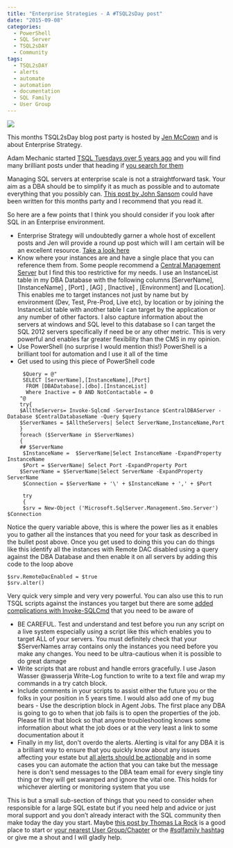 ```yaml
---
title: "Enterprise Strategies - A #TSQL2sDay post"
date: "2015-09-08"
categories: 
  - PowerShell
  - SQL Server
  - TSQL2sDAY
  - Community
tags: 
  - TSQL2sDAY
  - alerts
  - automate
  - automation
  - documentation
  - SQL Family
  - User Group
---
```


[![](images/TSQL2sDay150x150.jpg)](http://www.midnightdba.com/Jen/2015/09/time-for-t-sql-tuesday-70/)

This months TSQL2sDay blog post party is hosted by [Jen McCown](http://www.midnightdba.com/Jen/2015/09/time-for-t-sql-tuesday-70/) and is about Enterprise Strategy.

Adam Mechanic started [TSQL Tuesdays over 5 years ago](http://sqlblog.com/blogs/adam_machanic/archive/2009/11/30/invitation-to-participate-in-t-sql-tuesday-001-date-time-tricks.aspx) and you will find many brilliant posts under that heading if [you search for them](https://www.google.co.uk/#q=tsql2sday)

Managing SQL servers at enterprise scale is not a straightforward task. Your aim as a DBA should be to simplify it as much as possible and to automate everything that you possibly can. [This post by John Sansom](http://www.johnsansom.com/the-best-database-administrators-automate-everything/) could have been written for this months party and I recommend that you read it.

So here are a few points that I think you should consider if you look after SQL in an Enterprise environment.

- Enterprise Strategy will undoubtedly garner a whole host of excellent posts and Jen will provide a round up post which will I am certain will be an excellent resource. [Take a look here](http://www.midnightdba.com/Jen/2015/09/the-tsql2sday-70-roundup/)
- Know where your instances are and have a single place that you can reference them from. Some people recommend a [Central Management Server](https://msdn.microsoft.com/en-us/library/bb895144.aspx?f=255&MSPPError=-2147217396) but I find this too restrictive for my needs. I use an InstanceList table in my DBA Database with the following columns [ServerName], [InstanceName] , [Port] , [AG] , [Inactive] , [Environment] and [Location]. This enables me to target instances not just by name but by environment (Dev, Test, Pre-Prod, Live etc), by location or by joining the InstanceList table with another table I can target by the application or any number of other factors. I also capture information about the servers at windows and SQL level to this database so I can target the SQL 2012 servers specifically if need be or any other metric. This is very powerful and enables far greater flexibility than the CMS in my opinion.
- Use PowerShell (no surprise I would mention this!) PowerShell is a brilliant tool for automation and I use it all of the time
- Get used to using this piece of PowerShell code
```
	 $Query = @"
	 SELECT [ServerName],[InstanceName],[Port]
	  FROM [DBADatabase].[dbo].[InstanceList]
	  Where Inactive = 0 AND NotContactable = 0
	"@
	try{
	$AlltheServers= Invoke-Sqlcmd -ServerInstance $CentralDBAServer -Database $CentralDatabaseName -Query $query
	$ServerNames = $AlltheServers| Select ServerName,InstanceName,Port
	}
	foreach ($ServerName in $ServerNames)
	{
	## $ServerName
	 $InstanceName =  $ServerName|Select InstanceName -ExpandProperty InstanceName
	 $Port = $ServerName| Select Port -ExpandProperty Port
	$ServerName = $ServerName|Select ServerName -ExpandProperty ServerName 
	 $Connection = $ServerName + '\' + $InstanceName + ',' + $Port
	
	 try
	 {
	 $srv = New-Object ('Microsoft.SqlServer.Management.Smo.Server') $Connection
```
Notice the query variable above, this is where the power lies as it enables you to gather all the instances that you need for your task as described in the bullet post above. Once you get used to doing this you can do things like this identify all the instances with Remote DAC disabled using a query against the DBA Database and then enable it on all servers by adding this code to the loop above
```
$srv.RemoteDacEnabled = $true
$srv.alter()
```
Very quick very simple and very very powerful. You can also use this to run TSQL scripts against the instances you target but there are some [added complications with Invoke-SQLCmd](https://www.bing.com/search?q=issues%20with%20invoke-sqlcmd&form=EDGEAR&qs=PF&cvid=bafe07c6afd54a6cb0ce7a1583300a79&pq=issues%20with%20invoke-sqlcmd&elv=AF!A!XC!KoOyC2FxnVd!deIwlgRcylR4EqUAG2rfVDNS) that you need to be aware of

- BE CAREFUL. Test and understand and test before you run any script on a live system especially using a script like this which enables you to target ALL of your servers. You must definitely check that your $ServerNames array contains only the instances you need before you make any changes. You need to be ultra-cautious when it is possible to do great damage
- Write scripts that are robust and handle errors gracefully. I use Jason Wasser @wasserja Write-Log function to write to a text file and wrap my commands in a try catch block.
- Include comments in your scripts to assist either the future you or the folks in your position in 5 years time. I would also add one of my bug bears - Use the description block in Agent Jobs. The first place any DBA is going to go to when that job fails is to open the properties of the job. Please fill in that block so that anyone troubleshooting knows some information about what the job does or at the very least a link to some documentation about it
- Finally in my list, don't overdo the alerts. Alerting is vital for any DBA it is a brilliant way to ensure that you quickly know about any issues affecting your estate but [all alerts should be actionable](http://thomaslarock.com/2012/02/the-minimalist-guide-to-database-administration/) and in some cases you can automate the action that you can take but the message here is don't send messages to the DBA team email for every single tiny thing or they will get swamped and ignore the vital one. This holds for whichever alerting or monitoring system that you use

This is but a small sub-section of things that you need to consider when responsible for a large SQL estate but if you need help and advice or just moral support and you don’t already interact with the SQL community then make today the day you start. Maybe [this post by Thomas La Rock](http://thomaslarock.com/sql-family/) is a good place to start or [your nearest User Group/Chapter](http://www.sqlpass.org/PASSChapters.aspx) or the [#sqlfamily hashtag](https://twitter.com/hashtag/sqlfamily) or give me a shout and I will gladly help.
